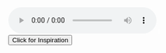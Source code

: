 <script src="test.js">
</script>


 <div>
 <audio controls autoplay>
  <source src="horse.ogg" type="audio/ogg">
  <source src="/AnkitaChaudhari/Happy Whistling Ukulele.mp3" type="audio/mpeg">
Your browser does not support the audio element.
</audio>
  <embed src="/AnkitaChaudhari/Happy Whistling Ukulele.mp3" loop="true" autostart="true" width="2" height="10">
 <div id="quotesButton" display="block">
            <div class="buttonCenter">
                <input type="button" onclick="displayQuotes()" class="button" value="Click for Inspiration">
            </div>
 </div>
 <div id="quotesDiv" display="block">
            <p id="quote"></p>
            <p id="author"></p>
 </div>
 </div>


       
